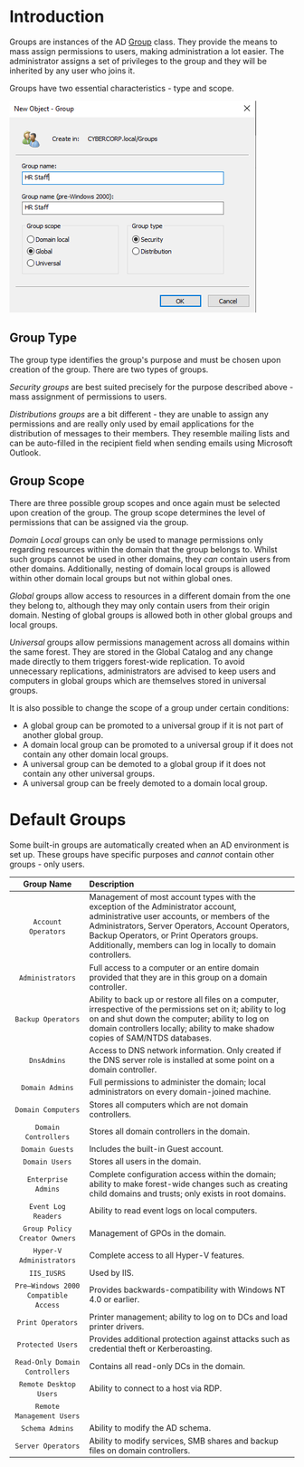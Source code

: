 # Introduction

Groups are instances of the AD [Group](https://learn.microsoft.com/en-us/windows/win32/adschema/c-group) class. They provide the means to mass assign permissions to users, making administration a lot easier. The administrator assigns a set of privileges to the group and they will be inherited by any user who joins it.

Groups have two essential characteristics - type and scope. 

![](../../res/Images/Groups/Group%20Creation.png)

## Group Type

The group type identifies the group's purpose and must be chosen upon creation of the group. There are two types of groups.

*Security groups* are best suited precisely for the purpose described above - mass assignment of permissions to users. 

*Distributions groups* are a bit different - they are unable to assign any permissions and are really only used by email applications for the distribution of messages to their members. They resemble mailing lists and can be auto-filled in the recipient field when sending emails using Microsoft Outlook.

## Group Scope

There are three possible group scopes and once again must be selected upon creation of the group. The group scope determines the level of permissions that can be assigned via the group.

*Domain Local* groups can only be used to manage permissions only regarding resources within the domain that the group belongs to. Whilst such groups cannot be used in other domains, they *can* contain users from other domains. Additionally, nesting of domain local groups is allowed within other domain local groups but not within global ones.

*Global* groups allow access to resources in a different domain from the one they belong to, although they may only contain users from their origin domain. Nesting of global groups is allowed both in other global groups and local groups.

*Universal* groups allow permissions management across all domains within the same forest. They are stored in the Global Catalog and any change made directly to them triggers forest-wide replication. To avoid unnecessary replications, administrators are advised to keep users and computers in global groups which are themselves stored in universal groups.

It is also possible to change the scope of a group under certain conditions:
- A global group can be promoted to a universal group if it is not part of another global group.
- A domain local group can be promoted to a universal group if it does not contain any other domain local groups.
- A universal group can be demoted to a global group if it does not contain any other universal groups.
- A universal group can be freely demoted to a domain local group.

# Default Groups

Some built-in groups are automatically created when an AD environment is set up. These groups have specific purposes and *cannot* contain other groups - only users.

|Group Name|Description|
|:----:|:-----|
|`Account Operators`|Management of most account types with the exception of the Administrator account, administrative user accounts, or members of the Administrators, Server Operators, Account Operators, Backup Operators, or Print Operators groups. Additionally, members can log in locally to domain controllers.|
|`Administrators`|Full access to a computer or an entire domain provided that they are in this group on a domain controller.|
|`Backup Operators`|Ability to back up or restore all files on a computer, irrespective of the permissions set on it; ability to log on and shut down the computer; ability to log on domain controllers locally; ability to make shadow copies of SAM/NTDS databases.|
|`DnsAdmins`|Access to DNS network information. Only created if the DNS server role is installed at some point on a domain controller.|
|`Domain Admins`|Full permissions to administer the domain; local administrators on every domain-joined machine.|
|`Domain Computers`|Stores all computers which are not domain controllers.|
|`Domain Controllers`|Stores all domain controllers in the domain.|
|`Domain Guests`|Includes the built-in Guest account.|
|`Domain Users`|Stores all users in the domain.|
|`Enterprise Admins`|Complete configuration access within the domain; ability to make forest-wide changes such as creating child domains and trusts; only exists in root domains.|
|`Event Log Readers`|Ability to read event logs on local computers.|
|`Group Policy Creator Owners`|Management of GPOs in the domain.|
|`Hyper-V Administrators`|Complete access to all Hyper-V features.|
|`IIS_IUSRS`|Used by IIS.|
|`Pre–Windows 2000 Compatible Access`|Provides backwards-compatibility with Windows NT 4.0 or earlier.|
|`Print Operators`|Printer management; ability to log on to DCs and load printer drivers.|
|`Protected Users`|Provides additional protection against attacks such as credential theft or Kerberoasting.|
|`Read-Only Domain Controllers`|Contains all read-only DCs in the domain.|
|`Remote Desktop Users`|Ability to connect to a host via RDP.|
|`Remote Management Users`||Ability to connect to a host via WinRM.|
|`Schema Admins`|Ability to modify the AD schema.|
|`Server Operators`|Ability to modify services, SMB shares and backup files on domain controllers.|
